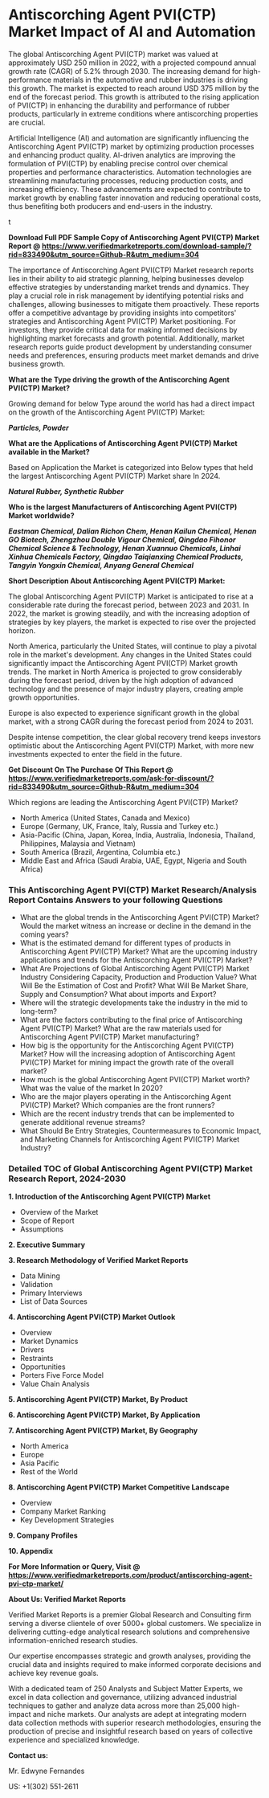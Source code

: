 <meta name="title" content="Global Antiscorching Agent PVI(CTP) Market Impact of AI and Automation"><meta name="description" content="The global Antiscorching Agent PVI(CTP) market was valued at approximately USD 250 million in 2022, with a projected compound annual growth rate (CAGR) of 5.2% through"><meta name="title" content="Antiscorching Agent PVI(CTP) Market Size, Share, Scope, Trends, Growth, Opportunities, Analysis, Forecast"><h1>Antiscorching Agent PVI(CTP) Market Impact of AI and Automation</h1><p>The global Antiscorching Agent PVI(CTP) market was valued at approximately USD 250 million in 2022, with a projected compound annual growth rate (CAGR) of 5.2% through 2030. The increasing demand for high-performance materials in the automotive and rubber industries is driving this growth. The market is expected to reach around USD 375 million by the end of the forecast period. This growth is attributed to the rising application of PVI(CTP) in enhancing the durability and performance of rubber products, particularly in extreme conditions where antiscorching properties are crucial.</p><p>Artificial Intelligence (AI) and automation are significantly influencing the Antiscorching Agent PVI(CTP) market by optimizing production processes and enhancing product quality. AI-driven analytics are improving the formulation of PVI(CTP) by enabling precise control over chemical properties and performance characteristics. Automation technologies are streamlining manufacturing processes, reducing production costs, and increasing efficiency. These advancements are expected to contribute to market growth by enabling faster innovation and reducing operational costs, thus benefiting both producers and end-users in the industry.</p>t</p><p id="" class=""><strong>Download Full PDF Sample Copy of Antiscorching Agent PVI(CTP) Market Report @ <a href="https://www.verifiedmarketreports.com/download-sample/?rid=833490&utm_source=Github-R&utm_medium=304" target="_blank">https://www.verifiedmarketreports.com/download-sample/?rid=833490&utm_source=Github-R&utm_medium=304</a></strong></p><p>The importance of&nbsp;Antiscorching Agent PVI(CTP) Market research reports lies in their ability to aid strategic planning, helping businesses develop effective strategies by understanding market trends and dynamics. They play a crucial role in risk management by identifying potential risks and challenges, allowing businesses to mitigate them proactively. These reports offer a competitive advantage by providing insights into competitors' strategies and Antiscorching Agent PVI(CTP) Market positioning. For investors, they provide critical data for making informed decisions by highlighting market forecasts and growth potential. Additionally, market research reports guide product development by understanding consumer needs and preferences, ensuring products meet market demands and drive business growth.</p><p><strong>What are the&nbsp;Type driving the growth of the Antiscorching Agent PVI(CTP) Market?</strong></p><p id="" class="">Growing demand for below Type around the world has had a direct impact on the growth of the Antiscorching Agent PVI(CTP) Market:</p><em><strong>Particles, Powder</strong></em></p><strong>What are the&nbsp;Applications&nbsp;of Antiscorching Agent PVI(CTP) Market available in the Market?</strong></p><p id="" class="">Based on Application the Market is categorized into Below types that held the largest Antiscorching Agent PVI(CTP) Market share In 2024.</p><em><strong>Natural Rubber, Synthetic Rubber</strong></em></p><strong>Who is the largest Manufacturers of Antiscorching Agent PVI(CTP) Market worldwide?</strong></p><p><em><strong>Eastman Chemical, Dalian Richon Chem, Henan Kailun Chemical, Henan GO Biotech, Zhengzhou Double Vigour Chemical, Qingdao Fihonor Chemical Science & Technology, Henan Xuannuo Chemicals, Linhai Xinhua Chemicals Factory, Qingdao Taiqianxing Chemical Products, Tangyin Yongxin Chemical, Anyang General Chemical</strong></em></p><p id="" class=""><strong>Short Description About Antiscorching Agent PVI(CTP) Market:</strong></p><p>The global Antiscorching Agent PVI(CTP) Market is anticipated to rise at a considerable rate during the forecast period, between 2023 and 2031. In 2022, the market is growing steadily, and with the increasing adoption of strategies by key players, the market is expected to rise over the projected horizon.</p><p>North America, particularly the United States, will continue to play a pivotal role in the market's development. Any changes in the United States could significantly impact the Antiscorching Agent PVI(CTP) Market growth trends. The market in North America is projected to grow considerably during the forecast period, driven by the high adoption of advanced technology and the presence of major industry players, creating ample growth opportunities.</p><p>Europe is also expected to experience significant growth in the global market, with a strong CAGR during the forecast period from 2024 to 2031.</p><p>Despite intense competition, the clear global recovery trend keeps investors optimistic about the Antiscorching Agent PVI(CTP) Market, with more new investments expected to enter the field in the future.</p><p id="" class=""><strong>Get Discount On The Purchase Of This Report @ <a href="https://www.verifiedmarketreports.com/ask-for-discount/?rid=833490&utm_source=Github-R&utm_medium=304" target="_blank">https://www.verifiedmarketreports.com/ask-for-discount/?rid=833490&utm_source=Github-R&utm_medium=304</a></strong></p>Which regions are leading the Antiscorching Agent PVI(CTP) Market?</p><ul><li>North America (United States, Canada and Mexico)</li><li>Europe (Germany, UK, France, Italy, Russia and Turkey etc.)</li><li>Asia-Pacific (China, Japan, Korea, India, Australia, Indonesia, Thailand, Philippines, Malaysia and Vietnam)</li><li>South America (Brazil, Argentina, Columbia etc.)</li><li>Middle East and Africa (Saudi Arabia, UAE, Egypt, Nigeria and South Africa)</li></ul><h3 id="" class="">This Antiscorching Agent PVI(CTP) Market Research/Analysis Report Contains Answers to your following Questions</h3><ul><li>What are the global trends in the Antiscorching Agent PVI(CTP) Market? Would the market witness an increase or decline in the demand in the coming years?</li><li>What is the estimated demand for different types of products in Antiscorching Agent PVI(CTP) Market? What are the upcoming industry applications and trends for the Antiscorching Agent PVI(CTP) Market?</li><li>What Are Projections of Global Antiscorching Agent PVI(CTP) Market Industry Considering Capacity, Production and Production Value? What Will Be the Estimation of Cost and Profit? What Will Be Market Share, Supply and Consumption? What about imports and Export?</li><li>Where will the strategic developments take the industry in the mid to long-term?</li><li>What are the factors contributing to the final price of Antiscorching Agent PVI(CTP) Market? What are the raw materials used for Antiscorching Agent PVI(CTP) Market manufacturing?</li><li>How big is the opportunity for the Antiscorching Agent PVI(CTP) Market? How will the increasing adoption of Antiscorching Agent PVI(CTP) Market for mining impact the growth rate of the overall market?</li><li>How much is the global Antiscorching Agent PVI(CTP) Market worth? What was the value of the market In 2020?</li><li>Who are the major players operating in the Antiscorching Agent PVI(CTP) Market? Which companies are the front runners?</li><li>Which are the recent industry trends that can be implemented to generate additional revenue streams?</li><li>What Should Be Entry Strategies, Countermeasures to Economic Impact, and Marketing Channels for Antiscorching Agent PVI(CTP) Market Industry?</li></ul><h3 id="" class="">Detailed TOC of Global Antiscorching Agent PVI(CTP) Market Research Report, 2024-2030</h3><p id="" class=""><strong>1. Introduction of the Antiscorching Agent PVI(CTP) Market</strong></p><ul><li>Overview of the Market</li><li>Scope of Report</li><li>Assumptions</li></ul><p id="" class=""><strong>2. Executive Summary</strong></p><p id="" class=""><strong>3. Research Methodology of Verified Market Reports</strong></p><ul><li>Data Mining</li><li>Validation</li><li>Primary Interviews</li><li>List of Data Sources</li></ul><p id="" class=""><strong>4. Antiscorching Agent PVI(CTP) Market Outlook</strong></p><ul><li>Overview</li><li>Market Dynamics</li><li>Drivers</li><li>Restraints</li><li>Opportunities</li><li>Porters Five Force Model</li><li>Value Chain Analysis</li></ul><p id="" class=""><strong>5. Antiscorching Agent PVI(CTP) Market, By Product</strong></p><p id="" class=""><strong>6. Antiscorching Agent PVI(CTP) Market, By Application</strong></p><p id="" class=""><strong>7. Antiscorching Agent PVI(CTP) Market, By Geography</strong></p><ul><li>North America</li><li>Europe</li><li>Asia Pacific</li><li>Rest of the World</li></ul><p id="" class=""><strong>8. Antiscorching Agent PVI(CTP) Market Competitive Landscape</strong></p><ul><li>Overview</li><li>Company Market Ranking</li><li>Key Development Strategies</li></ul><p id="" class=""><strong>9. Company Profiles</strong></p><p id="" class=""><strong>10. Appendix</strong></p><p id="" class=""><strong>For More Information or Query, Visit @ <a href="https://www.verifiedmarketreports.com/product/antiscorching-agent-pvi-ctp-market/" target="_blank">https://www.verifiedmarketreports.com/product/antiscorching-agent-pvi-ctp-market/</a></strong></p><p id="" class=""><strong>About Us: Verified Market Reports</strong></p><p id="" class="">Verified Market Reports is a premier Global Research and Consulting firm serving a diverse clientele of over 5000+ global customers. We specialize in delivering cutting-edge analytical research solutions and comprehensive information-enriched research studies.</p><p id="" class="">Our expertise encompasses strategic and growth analyses, providing the crucial data and insights required to make informed corporate decisions and achieve key revenue goals.</p><p id="" class="">With a dedicated team of 250 Analysts and Subject Matter Experts, we excel in data collection and governance, utilizing advanced industrial techniques to gather and analyze data across more than 25,000 high-impact and niche markets. Our analysts are adept at integrating modern data collection methods with superior research methodologies, ensuring the production of precise and insightful research based on years of collective experience and specialized knowledge.</p><p id="" class=""><strong>Contact us:</strong></p><p id="" class="">Mr. Edwyne Fernandes</p><p id="" class="">US: +1(302) 551-2611</p>